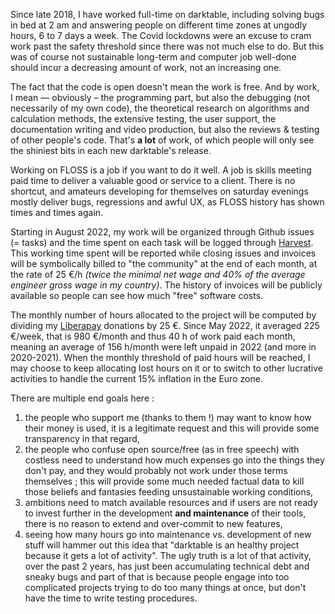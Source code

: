 Since late 2018, I have worked full-time on darktable, including solving bugs in bed at 2 am and answering people on different time zones at ungodly hours, 6 to 7 days a week. The Covid lockdowns were an excuse to cram work past the safety threshold since there was not much else to do. But this was of course not sustainable long-term and computer job well-done should incur a decreasing amount of work, not an increasing one.

The fact that the code is open doesn't mean the work is free. And by work, I mean — obviously – the programming part, but also the debugging (not necessarily of my own code), the theoretical research on algorithms and calculation methods, the extensive testing, the user support, the documentation writing and video production, but also the reviews & testing of other people's code. That's **a lot** of work, of which people will only see the shiniest bits in each new darktable's release. 

Working on FLOSS is a job if you want to do it well. A job is skills meeting paid time to deliver a valuable good or service to a client. There is no shortcut, and amateurs developing for themselves on saturday evenings mostly deliver bugs, regressions and awful UX, as FLOSS history has shown times and times again.

Starting in August 2022, my work will be organized through Github issues (= tasks) and the time spent on each task will be logged through [Harvest](https://harvestapp.com). This working time spent will be reported while closing issues and invoices will be symbolically billed to "the community" at the end of each month, at the rate of 25 €/h *(twice the minimal net wage and 40% of the average engineer gross wage in my country)*. The history of invoices will be publicly available so people can see how much "free" software costs.

The monthly number of hours allocated to the project will be computed by dividing my [Liberapay](https://liberapay.com/aurelienpierre/) donations by 25 €. Since May 2022, it averaged 225 €/week, that is 980 €/month and thus 40 h of work paid each month, meaning an average of 156 h/month were left unpaid in 2022 (and more in 2020-2021). When the monthly threshold of paid hours will be reached, I may choose to keep allocating lost hours on it or to switch to other lucrative activities to handle the current 15% inflation in the Euro zone.

There are multiple end goals here :

1. the people who support me (thanks to them !) may want to know how their money is used, it is a legitimate request and this will provide some transparency in that regard,
2. the people who confuse open source/free (as in free speech) with costless need to understand how much expenses go into the things they don't pay, and they would probably not work under those terms themselves ; this will provide some much needed factual data to kill those beliefs and fantasies feeding unsustainable working conditions,
3. ambitions need to match available resources and if users are not ready to invest further in the development **and maintenance** of their tools, there is no reason to extend and over-commit to new features,
4. seeing how many hours go into maintenance vs. development of new stuff will hammer out this idea that "darktable is an healthy project because it gets a lot of activity". The ugly truth is a lot of that activity, over the past 2 years, has just been accumulating technical debt and sneaky bugs and part of that is because people engage into too complicated projects trying to do too many things at once, but don't have the time to write testing procedures.